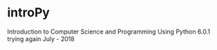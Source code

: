# introPy
Introduction to Computer Science and Programming Using Python 6.0.1
trying again July - 2018
